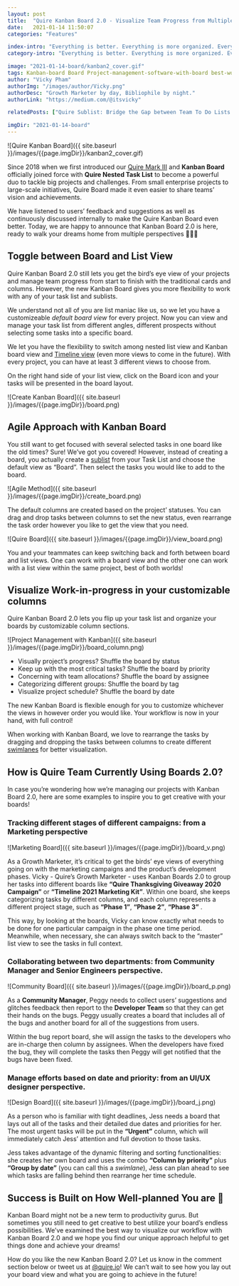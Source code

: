 ```yaml
---
layout: post
title:  "Quire Kanban Board 2.0 - Visualize Team Progress from Multiple Perspectives"
date:   2021-01-14 11:50:07
categories: "Features"

index-intro: "Everything is better. Everything is more organized. Everything is more productive. All with Kanban Board 2."
category-intro: "Everything is better. Everything is more organized. Everything is more productive. All with Kanban Board 2."

image: "2021-01-14-board/kanban2_cover.gif"
tags: Kanban-board Board Project-management-software-with-board best-work-management-software work-management productivity productivity-app productivity-tool team-management-software work-management-software team-communication team-productivity task-scheduling-software increase-productivity remote-team to-do-list-app working-remotely task-management task-management-software project-management-software productivity-tips to-do-list task-list productivity-tips
author: "Vicky Pham"
authorImg: "/images/author/Vicky.png"
authorDesc: "Growth Marketer by day, Bibliophile by night."
authorLink: "https://medium.com/@itsvicky"

relatedPosts: ["Quire Sublist: Bridge the Gap between Team To Do Lists and Personal Productivity", "Quire for Gmail: Turn Your Emails Into Tasks", "Introducing Dynamic Timeline: Illustrate Team Schedule and Achieve Success"]

imgDir: "2021-01-14-board"
---
```


![Quire Kanban Board]({{ site.baseurl }}/images/{{page.imgDir}}/kanban2_cover.gif)

Since 2018 when we first introduced our [Quire Mark III](https://quire.io/blog/p/Quire-Mark-III-Nested-Tasks-Meets-Board.html) and **Kanban Board** officially joined force with **Quire Nested Task List** to become a powerful duo to tackle big projects and challenges. From small enterprise projects to large-scale initiatives, Quire Board made it even easier to share teams’ vision and achievements. 

We have listened to users’ feedback and suggestions as well as continuously discussed internally to make the Quire Kanban Board even better. Today, we are happy to announce that Kanban Board 2.0 is here, ready to walk your dreams home from multiple perspectives 🚀🚀🚀

## Toggle between Board and List View

Quire Kanban Board 2.0 still lets you get the bird’s eye view of your projects and manage team progress from start to finish with the traditional cards and columns. However, the new Kanban Board gives you more flexibility to work with any of your task list and sublists.

We understand not all of you are list maniac like us, so we let you have a customizeable *default board view* for every project. Now you can view and manage your task list from different angles, different prospects without selecting some tasks into a specific board. 

We let you have the flexibility to switch among nested list view and Kanban board view and [Timeline view](https://quire.io/blog/p/timeline.html) (even more views to come in the future). With every project, you can have at least 3 different views to choose from. 

On the right hand side of your list view, click on the Board icon and your tasks will be presented in the board layout.

![Create Kanban Board]({{ site.baseurl }}/images/{{page.imgDir}}/board.png)

## Agile Approach with Kanban Board

You still want to get focused with several selected tasks in one board like the old times?  Sure! We’ve got you covered! However, instead of creating a board, you actually create a [sublist](https://quire.io/blog/p/Quire-sublist.html) from your Task List and choose the default view as “Board”. Then select the tasks you would like to add to the board. 

![Agile Method]({{ site.baseurl }}/images/{{page.imgDir}}/create_board.png)

The default columns are created based on the project’ statuses. You can drag and drop tasks between columns to set the new status, even rearrange the task order however you like to get the view that you need. 

![Quire Board]({{ site.baseurl }}/images/{{page.imgDir}}/view_board.png)

You and your teammates can keep switching back and forth between board and list views. One can work with a board view and the other one can work with a list view within the same project, best of both worlds! 

## Visualize Work-in-progress in your customizable columns   

Quire Kanban Board 2.0 lets you flip up your task list and organize your boards by customizable column sections. 

![Project Management with Kanban]({{ site.baseurl }}/images/{{page.imgDir}}/board_column.png)

* Visually project’s progress? Shuffle the board by status
* Keep up with the most critical tasks? Shuffle the board by priority
* Concerning with team allocations? Shuffle the board by assignee
* Categorizing different groups: Shuffle the board by tag
* Visualize project schedule? Shuffle the board by date 

The new Kanban Board is flexible enough for you to customize whichever the views in however order you would like. Your workflow is now in your hand, with full control! 

When working with Kanban Board, we love to rearrange the tasks by dragging and dropping the tasks between columns to create different [swimlanes](https://quire.io/blog/p/Kanban-board-swimlane.html) for better visualization. 

## How is Quire Team Currently Using Boards 2.0?

In case you’re wondering how we’re managing our projects with Kanban Board 2.0, here are some examples to inspire you to get creative with your boards!

### Tracking different stages of different campaigns: from a Marketing perspective

![Marketing Board]({{ site.baseurl }}/images/{{page.imgDir}}/board_v.png)

As a Growth Marketer, it’s critical to get the birds’ eye views of everything going on with the marketing campaigns and the product’s development phases. Vicky - Quire’s Growth Marketer - uses Kanban Boards 2.0 to group her tasks into different boards like **“Quire Thanksgiving Giveaway 2020 Campaign”** or **“Timeline 2021 Marketing Kit”**. Within one board, she keeps categorizing tasks by different columns, and each column represents a different project stage, such as **“Phase 1”**, **“Phase 2”**, **“Phase 3”** . 

This way, by looking at the boards, Vicky can know exactly what needs to be done for one particular campaign in the phase one time period. Meanwhile, when necessary, she can always switch back to the “master” list view to see the tasks in full context.

### Collaborating between two departments: from Community Manager and Senior Engineers perspective.

![Community Board]({{ site.baseurl }}/images/{{page.imgDir}}/board_p.png)

As a **Community Manager**, Peggy needs to collect users’ suggestions and glitches feedback then report to the **Developer Team** so that they can get their hands on the bugs. Peggy usually creates a board that includes all of the bugs and another board for all of the suggestions from users. 

Within the bug report board, she will assign the tasks to the developers who are in-charge then column by assignees. When the developers have fixed the bug, they will complete the tasks then Peggy will get notified that the bugs have been fixed.

### Manage efforts based on date and priority: from an UI/UX designer perspective.

![Design Board]({{ site.baseurl }}/images/{{page.imgDir}}/board_j.png)

As a person who is familiar with tight deadlines, Jess needs a board that lays out all of the tasks and their detailed due dates and priorities for her. The most urgent tasks will be put in the **“Urgent”** column, which will immediately catch Jess’ attention and full devotion to those tasks. 

Jess takes advantage of the dynamic filtering and sorting functionalities: she creates her own board and uses the combo **“Column by priority”** plus **“Group by date”** (you can call this a *swimlane*), Jess can plan ahead to see which tasks are falling behind then rearrange her time schedule.

## Success is Built on How Well-planned You are 🎉

Kanban Board might not be a new term to productivity gurus. But sometimes you still need to get creative to best utilize your board’s endless possibilities. We’ve examined the best way to visualize our workflow with Kanban Board 2.0 and we hope you find our unique approach helpful to get things done and achieve your dreams! 

How do you like the new Kanban Board 2.0? Let us know in the comment section below or tweet us at [@quire.io](https://twitter.com/quire_io)! We can’t wait to see how you lay out your board view and what you are going to achieve in the future! 


[jekyll]:      http://jekyllrb.com
[jekyll-gh]:   https://github.com/jekyll/jekyll
[jekyll-help]: https://github.com/jekyll/jekyll-help